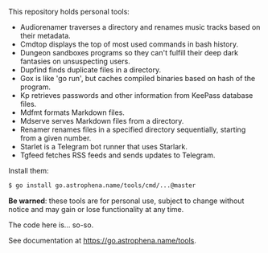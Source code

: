 <!-- Generated by internal/devtools/genreadme; DO NOT EDIT. -->

This repository holds personal tools:

- Audiorenamer traverses a directory and renames music tracks based on their metadata.
- Cmdtop displays the top of most used commands in bash history.
- Dungeon sandboxes programs so they can't fulfill their deep dark fantasies on unsuspecting users.
- Dupfind finds duplicate files in a directory.
- Gox is like 'go run', but caches compiled binaries based on hash of the program.
- Kp retrieves passwords and other information from KeePass database files.
- Mdfmt formats Markdown files.
- Mdserve serves Markdown files from a directory.
- Renamer renames files in a specified directory sequentially, starting from a given number.
- Starlet is a Telegram bot runner that uses Starlark.
- Tgfeed fetches RSS feeds and sends updates to Telegram.

Install them:

```sh
$ go install go.astrophena.name/tools/cmd/...@master
```

**Be warned**: these tools are for personal use, subject to change without notice and may gain or lose functionality at any time.

The code here is... so-so.

See documentation at https://go.astrophena.name/tools.
